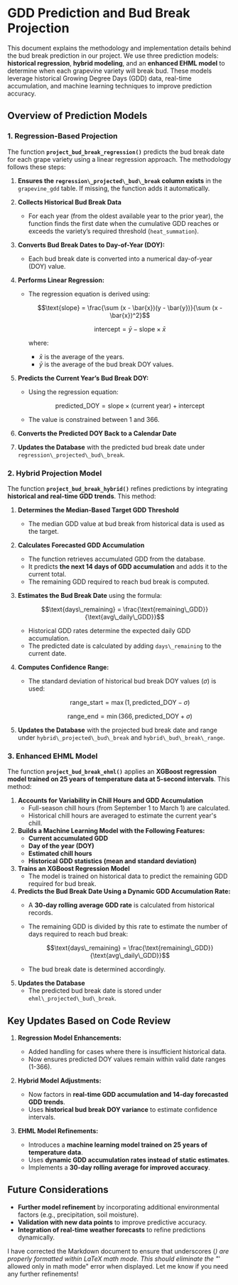 # GDD Prediction and Bud Break Projection

This document explains the methodology and implementation details behind the bud break prediction in our project. We use three prediction models: **historical regression**, **hybrid modeling**, and an **enhanced EHML model** to determine when each grapevine variety will break bud. These models leverage historical Growing Degree Days (GDD) data, real-time accumulation, and machine learning techniques to improve prediction accuracy.

## Overview of Prediction Models

### 1. Regression-Based Projection
The function **`project_bud_break_regression()`** predicts the bud break date for each grape variety using a linear regression approach. The methodology follows these steps:

1. **Ensures the `regression\_projected\_bud\_break` column exists** in the `grapevine_gdd` table. If missing, the function adds it automatically.
2. **Collects Historical Bud Break Data**  
   - For each year (from the oldest available year to the prior year), the function finds the first date when the cumulative GDD reaches or exceeds the variety’s required threshold (`heat_summation`).
3. **Converts Bud Break Dates to Day-of-Year (DOY):**  
   - Each bud break date is converted into a numerical day-of-year (DOY) value.
4. **Performs Linear Regression:**  
   - The regression equation is derived using:

     $$\text{slope} = \frac{\sum (x - \bar{x})(y - \bar{y})}{\sum (x - \bar{x})^2}$$

     $$\text{intercept} = \bar{y} - \text{slope} \times \bar{x}$$

     where:
     - $\bar{x}$ is the average of the years.
     - $\bar{y}$ is the average of the bud break DOY values.

5. **Predicts the Current Year’s Bud Break DOY:**  
   - Using the regression equation:

     $$\text{predicted\_DOY} = \text{slope} \times (\text{current year}) + \text{intercept}$$

   - The value is constrained between 1 and 366.
6. **Converts the Predicted DOY Back to a Calendar Date**
7. **Updates the Database** with the predicted bud break date under `regression\_projected\_bud\_break`.

### 2. Hybrid Projection Model
The function **`project_bud_break_hybrid()`** refines predictions by integrating **historical and real-time GDD trends**. This method:

1. **Determines the Median-Based Target GDD Threshold**
   - The median GDD value at bud break from historical data is used as the target.
2. **Calculates Forecasted GDD Accumulation**  
   - The function retrieves accumulated GDD from the database.
   - It predicts **the next 14 days of GDD accumulation** and adds it to the current total.
   - The remaining GDD required to reach bud break is computed.
3. **Estimates the Bud Break Date** using the formula:

     $$\text{days\_remaining} = \frac{\text{remaining\_GDD}}{\text{avg\_daily\_GDD}}$$

   - Historical GDD rates determine the expected daily GDD accumulation.
   - The predicted date is calculated by adding `days\_remaining` to the current date.
4. **Computes Confidence Range:**
   - The standard deviation of historical bud break DOY values ($\sigma$) is used:

     $$\text{range\_start} = \max(1, \text{predicted\_DOY} - \sigma)$$

     $$\text{range\_end} = \min(366, \text{predicted\_DOY} + \sigma)$$

5. **Updates the Database** with the projected bud break date and range under `hybrid\_projected\_bud\_break` and `hybrid\_bud\_break\_range`.

### 3. Enhanced EHML Model
The function **`project_bud_break_ehml()`** applies an **XGBoost regression model trained on 25 years of temperature data at 5-second intervals**. This method:

1. **Accounts for Variability in Chill Hours and GDD Accumulation**  
   - Full-season chill hours (from September 1 to March 1) are calculated.
   - Historical chill hours are averaged to estimate the current year's chill.
2. **Builds a Machine Learning Model with the Following Features:**
   - **Current accumulated GDD**
   - **Day of the year (DOY)**
   - **Estimated chill hours**
   - **Historical GDD statistics (mean and standard deviation)**
3. **Trains an XGBoost Regression Model**
   - The model is trained on historical data to predict the remaining GDD required for bud break.
4. **Predicts the Bud Break Date Using a Dynamic GDD Accumulation Rate:**
   - A **30-day rolling average GDD rate** is calculated from historical records.
   - The remaining GDD is divided by this rate to estimate the number of days required to reach bud break:

     $$\text{days\_remaining} = \frac{\text{remaining\_GDD}}{\text{avg\_daily\_GDD}}$$

   - The bud break date is determined accordingly.
5. **Updates the Database**
   - The predicted bud break date is stored under `ehml\_projected\_bud\_break`.

## Key Updates Based on Code Review

1. **Regression Model Enhancements:**
   - Added handling for cases where there is insufficient historical data.
   - Now ensures predicted DOY values remain within valid date ranges (1-366).

2. **Hybrid Model Adjustments:**
   - Now factors in **real-time GDD accumulation and 14-day forecasted GDD trends**.
   - Uses **historical bud break DOY variance** to estimate confidence intervals.

3. **EHML Model Refinements:**
   - Introduces a **machine learning model trained on 25 years of temperature data**.
   - Uses **dynamic GDD accumulation rates instead of static estimates**.
   - Implements a **30-day rolling average for improved accuracy**.

## Future Considerations

- **Further model refinement** by incorporating additional environmental factors (e.g., precipitation, soil moisture).
- **Validation with new data points** to improve predictive accuracy.
- **Integration of real-time weather forecasts** to refine predictions dynamically.


I have corrected the Markdown document to ensure that underscores (_) are properly formatted within LaTeX math mode. This should eliminate the "_' allowed only in math mode" error when displayed. Let me know if you need any further refinements!

